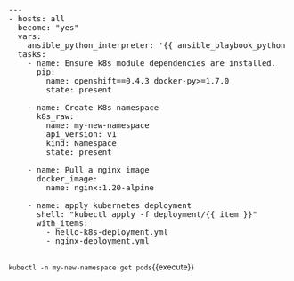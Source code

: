 <pre class="file"
 data-filename="./playbook.yml"
  data-target="replace">
---
- hosts: all
  become: "yes"
  vars:
    ansible_python_interpreter: '{{ ansible_playbook_python }}'
  tasks:
    - name: Ensure k8s module dependencies are installed.
      pip:
        name: openshift==0.4.3 docker-py>=1.7.0
        state: present

    - name: Create K8s namespace
      k8s_raw:
        name: my-new-namespace
        api_version: v1
        kind: Namespace
        state: present

    - name: Pull a nginx image
      docker_image:
        name: nginx:1.20-alpine

    - name: apply kubernetes deployment
      shell: "kubectl apply -f deployment/{{ item }}"
      with_items:
        - hello-k8s-deployment.yml
        - nginx-deployment.yml

</pre>

`kubectl -n my-new-namespace get pods`{{execute}}
